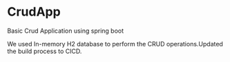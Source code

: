 # CrudApp
Basic Crud Application using spring boot

We used In-memory H2 database to perform the CRUD operations.Updated the build process to CICD.
